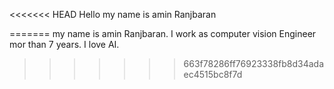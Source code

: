 <<<<<<< HEAD
Hello
my name is amin Ranjbaran

=======
my name is amin Ranjbaran. 
I work as computer vision Engineer mor than 7 years.
I love AI.
>>>>>>> 663f78286ff76923338fb8d34adaec4515bc8f7d
